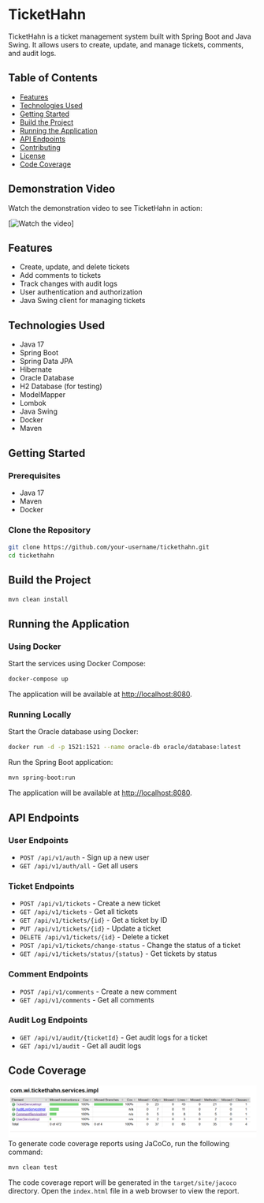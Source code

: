# TicketHahn

TicketHahn is a ticket management system built with Spring Boot and Java Swing. It allows users to create, update, and manage tickets, comments, and audit logs.

## Table of Contents

- [Features](#features)
- [Technologies Used](#technologies-used)
- [Getting Started](#getting-started)
- [Build the Project](#build-the-project)
- [Running the Application](#running-the-application)
- [API Endpoints](#api-endpoints)
- [Contributing](#contributing)
- [License](#license)
- [Code Coverage](#code-coverage)
## Demonstration Video

Watch the demonstration video to see TicketHahn in action:

[![Watch the video](https://www.canva.com/design/DAGgEUgca0c/aMQq4AuAnRtQpyheg4MktQ/edit?utm_content=DAGgEUgca0c&utm_campaign=designshare&utm_medium=link2&utm_source=sharebutton)]

## Features

- Create, update, and delete tickets
- Add comments to tickets
- Track changes with audit logs
- User authentication and authorization
- Java Swing client for managing tickets

## Technologies Used

- Java 17
- Spring Boot
- Spring Data JPA
- Hibernate
- Oracle Database
- H2 Database (for testing)
- ModelMapper
- Lombok
- Java Swing
- Docker
- Maven

## Getting Started

### Prerequisites

- Java 17
- Maven
- Docker

### Clone the Repository

```sh
git clone https://github.com/your-username/tickethahn.git
cd tickethahn
```

## Build the Project

```sh
mvn clean install
```

## Running the Application

### Using Docker

Start the services using Docker Compose:

```sh
docker-compose up
```

The application will be available at [http://localhost:8080](http://localhost:8080).

### Running Locally

Start the Oracle database using Docker:

```sh
docker run -d -p 1521:1521 --name oracle-db oracle/database:latest
```

Run the Spring Boot application:

```sh
mvn spring-boot:run
```

The application will be available at [http://localhost:8080](http://localhost:8080).

## API Endpoints

### User Endpoints

- `POST /api/v1/auth` - Sign up a new user
- `GET /api/v1/auth/all` - Get all users

### Ticket Endpoints

- `POST /api/v1/tickets` - Create a new ticket
- `GET /api/v1/tickets` - Get all tickets
- `GET /api/v1/tickets/{id}` - Get a ticket by ID
- `PUT /api/v1/tickets/{id}` - Update a ticket
- `DELETE /api/v1/tickets/{id}` - Delete a ticket
- `POST /api/v1/tickets/change-status` - Change the status of a ticket
- `GET /api/v1/tickets/status/{status}` - Get tickets by status

### Comment Endpoints

- `POST /api/v1/comments` - Create a new comment
- `GET /api/v1/comments` - Get all comments

### Audit Log Endpoints

- `GET /api/v1/audit/{ticketId}` - Get audit logs for a ticket
- `GET /api/v1/audit` - Get all audit logs

## Code Coverage
![alt text](image.png)
To generate code coverage reports using JaCoCo, run the following command:

```sh
mvn clean test
```

The code coverage report will be generated in the `target/site/jacoco` directory. Open the `index.html` file in a web browser to view the report.